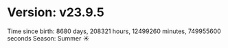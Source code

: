 # Version: v23.9.5
Time since birth: 8680 days, 208321 hours, 12499260 minutes, 749955600 seconds
Season: Summer ☀️
